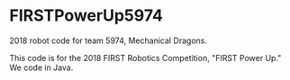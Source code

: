 # FIRSTPowerUp5974

2018 robot code for team 5974, Mechanical Dragons.

This code is for the 2018 FIRST Robotics Competition, "FIRST Power Up." We code in Java.
